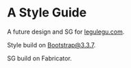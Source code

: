 # A Style Guide

A future design and SG for [legulegu.com](https://legulegu.com/).

Style build on Bootstrap@3.3.7.

SG build on Fabricator.
